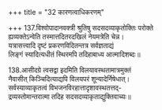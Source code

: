 +++
title = "32 कारणत्वाधिकरणम्"

+++
137.विश्वोपादानवक्त्री श्रुतिषु सदसदव्याकृतोक्तिः परोक्ते  
ह्यव्यक्तेऽन्वेति तस्मात्तदितरदखिलं नेयमत्रेति चेन्न।  
यत्रासत्त्वादि दृष्टं प्रकरणविदितन्तत्र सर्वज्ञताद्यं  
लिङ्गं स्यादित्यधीतं स्थिरमपि तदिहाबाध्य आत्मादिशब्दः॥

138.आसीदग्रे त्वसद्वा इदमिति विलयावस्थतामात्रमुक्तं   
नैवासीत् किञ्चिदित्याद्यपि विलयपरं शून्यादेर्निषेधात्।  
सर्वस्याव्याकृतत्वं विभजनविरहात्तादृशावस्थतत्तद्-  
द्रव्यस्तोमान्तरात्मा तदिह सदसदव्याकृताद्युक्तिवाच्यः॥